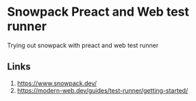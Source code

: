 # Snowpack Preact and Web test runner

Trying out snowpack with preact and web test runner

## Links

1. https://www.snowpack.dev/
2. https://modern-web.dev/guides/test-runner/getting-started/
